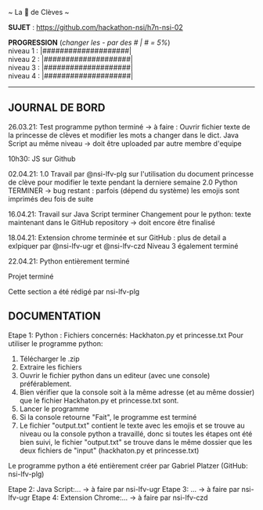 ~ La 👸 de Clèves ~

**SUJET** : https://github.com/hackathon-nsi/h7n-nsi-02

**PROGRESSION** (*changer les - par des # | # = 5%*)<br />
niveau 1 : |####################|<br/>
niveau 2 : |####################|<br/>
niveau 3 : |####################|<br/>
niveau 4 : |####################|<br/>

<hr />
<!-- ne pas effacer les lignes ci-dessus et mettre à jour la progression régulièrement -->

## JOURNAL DE BORD
26.03.21:
Test programme python terminé -> à faire :
Ouvrir fichier texte de la princesse de clèves et modifier les mots a changer dans le dict.
Java Script au même niveau -> doit être uploaded par autre membre d'equipe

10h30: 
JS sur Github

02.04.21:
1.0 Travail par @nsi-lfv-plg sur l'utilisation du document princesse de clève pour modifier le texte pendant la derniere semaine
2.0 Python TERMINER -> bug restant : parfois (dépend du système) les emojis sont imprimés deu fois de suite

16.04.21:
Travail sur Java Script terminer
Changement pour le python: texte maintenant dans le GitHub repository -> doit encore être finalisé

18.04.21:
Extension chrome terminée et sur GitHub : plus de detail a exlpiquer par @nsi-lfv-ugr et @nsi-lfv-czd
Niveau 3 également terminé

22.04.21:
Python entièrement terminé

Projet terminé

Cette section a été rédigé par nsi-lfv-plg

## DOCUMENTATION
Etape 1: Python :
  Fichiers concernés: Hackhaton.py et princesse.txt
  Pour utiliser le programme python:
  1. Télécharger le .zip
  2. Extraire les fichiers
  3. Ouvrir le fichier python dans un editeur (avec une console) préférablement.
  4. Bien vérifier que la console soit à la même adresse (et au même dossier) que le fichier Hackhaton.py et princesse.txt sont.
  5. Lancer le programme
  6. Si la console retourne "Fait", le programme est terminé
  7. Le fichier "output.txt" contient le texte avec les emojis et se trouve au niveau ou la console python a travaillé, donc si toutes les étapes ont été bien suivi, le fichier    "output.txt" se trouve dans le même dossier que les deux fichiers de "input" (hackhaton.py et princesse.txt)
  
  Le programme python a été entièrement créer par Gabriel Platzer (GitHub: nsi-lfv-plg)
  
Etape 2: Java Script:... -> à faire par nsi-lfv-ugr
Etape 3: ... -> à faire par nsi-lfv-ugr
Etape 4: Extension Chrome:... -> à faire par nsi-lfv-czd
